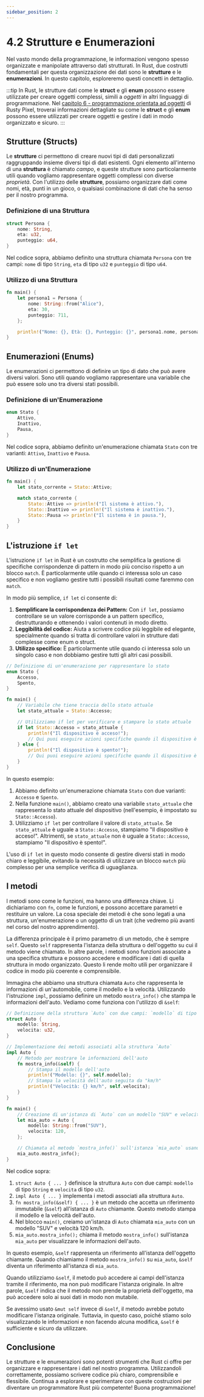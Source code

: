 ```yaml
---
sidebar_position: 2
---
```

# 4.2 Strutture e Enumerazioni
Nel vasto mondo della programmazione, le informazioni vengono spesso organizzate e manipolate attraverso dati strutturati. In Rust, due costrutti fondamentali per questa organizzazione dei dati sono le **strutture** e le **enumerazioni**. In questo capitolo, esploreremo questi concetti in dettaglio.

:::tip
In Rust, le strutture dati come le **struct** e gli **enum** possono essere utilizzate per creare oggetti complessi, simili a *oggetti* in altri linguaggi di programmazione. Nel [capitolo 6 - programmazione orientata ad oggetti](../category/capitolo-6---programmazione-orientata-agli-oggetti) di Rusty Pixel, troverai informazioni dettagliate su come le **struct** e gli **enum** possono essere utilizzati per creare oggetti e gestire i dati in modo organizzato e sicuro.
:::

## Strutture (Structs)
Le **strutture** ci permettono di creare nuovi tipi di dati personalizzati raggruppando insieme diversi tipi di dati esistenti. Ogni elemento all'interno di una **struttura** è chiamato *campo*, e queste strutture sono particolarmente utili quando vogliamo rappresentare oggetti complessi con diverse *proprietà*. Con l'utilizzo delle **strutture**, possiamo organizzare dati come nomi, età, punti in un gioco, o qualsiasi combinazione di dati che ha senso per il nostro programma.

### Definizione di una Struttura
```rust
struct Persona {
    nome: String,
    eta: u32,
    punteggio: u64,
}
```
Nel codice sopra, abbiamo definito una struttura chiamata `Persona` con tre campi: `nome` di tipo `String`, `eta` di tipo `u32` e `punteggio` di tipo `u64`.

### Utilizzo di una Struttura
```rust
fn main() {
    let persona1 = Persona {
        nome: String::from("Alice"),
        eta: 30,
        punteggio: 711,
    };

    println!("Nome: {}, Età: {}, Punteggio: {}", persona1.nome, persona1.eta, persona1.punteggio);
}
```

## Enumerazioni (Enums)
Le enumerazioni ci permettono di definire un tipo di dato che può avere diversi valori. Sono utili quando vogliamo rappresentare una variabile che può essere solo uno tra diversi stati possibili.

### Definizione di un'Enumerazione
```rust
enum Stato {
    Attivo,
    Inattivo,
    Pausa,
}
```
Nel codice sopra, abbiamo definito un'enumerazione chiamata `Stato` con tre varianti: `Attivo`, `Inattivo` e `Pausa`.

### Utilizzo di un'Enumerazione
```rust
fn main() {
    let stato_corrente = Stato::Attivo;

    match stato_corrente {
        Stato::Attivo => println!("Il sistema è attivo."),
        Stato::Inattivo => println!("Il sistema è inattivo."),
        Stato::Pausa => println!("Il sistema è in pausa."),
    }
}
```

## L'istruzione `if let`
L'istruzione `if let` in Rust è un costrutto che semplifica la gestione di specifiche corrispondenze di pattern in modo più conciso rispetto a un blocco `match`. È particolarmente utile quando ci interessa solo un caso specifico e non vogliamo gestire tutti i possibili risultati come faremmo con `match`.

In modo più semplice, `if let` ci consente di:
1. **Semplificare la corrispondenza dei Pattern:** Con `if let`, possiamo controllare se un valore corrisponde a un pattern specifico, destrutturando e ottenendo i valori contenuti in modo diretto.
2. **Leggibilità del codice:** Aiuta a scrivere codice più leggibile ed elegante, specialmente quando si tratta di controllare valori in strutture dati complesse come enum o struct.
3. **Utilizzo specifico:** È particolarmente utile quando ci interessa solo un singolo caso e non dobbiamo gestire tutti gli altri casi possibili.

```rust
// Definizione di un'enumerazione per rappresentare lo stato
enum Stato {
    Accesso,
    Spento,
}

fn main() {
    // Variabile che tiene traccia dello stato attuale
    let stato_attuale = Stato::Accesso;

    // Utilizziamo if let per verificare e stampare lo stato attuale
    if let Stato::Accesso = stato_attuale {
        println!("Il dispositivo è acceso!");
        // Qui puoi eseguire azioni specifiche quando il dispositivo è acceso
    } else {
        println!("Il dispositivo è spento!");
        // Qui puoi eseguire azioni specifiche quando il dispositivo è spento
    }
}
```
In questo esempio:

1. Abbiamo definito un'enumerazione chiamata `Stato` con due varianti: `Accesso` e `Spento`.
2. Nella funzione `main()`, abbiamo creato una variabile `stato_attuale` che rappresenta lo stato attuale del dispositivo (nell'esempio, è impostato su `Stato::Accesso`).
3. Utilizziamo `if let` per controllare il valore di `stato_attuale`. Se `stato_attuale` è uguale a `Stato::Accesso`, stampiamo "Il dispositivo è acceso!". Altrimenti, se `stato_attuale` non è uguale a `Stato::Accesso`, stampiamo "Il dispositivo è spento!".

L'uso di `if let` in questo modo consente di gestire diversi stati in modo chiaro e leggibile, evitando la necessità di utilizzare un blocco `match` più complesso per una semplice verifica di uguaglianza.

## I metodi
I metodi sono come le funzioni, ma hanno una differenza chiave. Li dichiariamo con `fn`, come le funzioni, e possono accettare parametri e restituire un valore. La cosa speciale dei metodi è che sono legati a una struttura, un'enumerazione o un oggetto di un trait (che vedremo più avanti nel corso del nostro apprendimento). 

La differenza principale è il primo parametro di un metodo, che è sempre `self`. Questo `self` rappresenta l'istanza della struttura o dell'oggetto su cui il metodo viene chiamato. In altre parole, i metodi sono funzioni associate a una specifica struttura e possono accedere e modificare i dati di quella struttura in modo organizzato. Questo li rende molto utili per organizzare il codice in modo più coerente e comprensibile.

Immagina che abbiamo una struttura chiamata `Auto` che rappresenta le informazioni di un'automobile, come il modello e la velocità. Utilizzando l'istruzione `impl`, possiamo definire un metodo `mostra_info()` che stampa le informazioni dell'auto. Vediamo come funziona con l'utilizzo di `&self`:

```rust
// Definizione della struttura `Auto` con due campi: `modello` di tipo String e `velocita` di tipo u32
struct Auto {
    modello: String,
    velocita: u32,
}

// Implementazione dei metodi associati alla struttura `Auto`
impl Auto {
    // Metodo per mostrare le informazioni dell'auto
    fn mostra_info(&self) {
        // Stampa il modello dell'auto
        println!("Modello: {}", self.modello);
        // Stampa la velocità dell'auto seguita da "km/h"
        println!("Velocità: {} km/h", self.velocita);
    }
}

fn main() {
    // Creazione di un'istanza di `Auto` con un modello "SUV" e velocità 120 km/h
    let mia_auto = Auto {
        modello: String::from("SUV"),
        velocita: 120,
    };

    // Chiamata al metodo `mostra_info()` sull'istanza `mia_auto` usando `&self`
    mia_auto.mostra_info();
}
```

Nel codice sopra:

1. `struct Auto { ... }` definisce la struttura `Auto` con due campi: `modello` di tipo `String` e `velocita` di tipo `u32`.
2. `impl Auto { ... }` implementa i metodi associati alla struttura `Auto`.
3. `fn mostra_info(&self) { ... }` è un metodo che accetta un riferimento immutabile (`&self`) all'istanza di `Auto` chiamante. Questo metodo stampa il modello e la velocità dell'auto.
4. Nel blocco `main()`, creiamo un'istanza di `Auto` chiamata `mia_auto` con un modello "SUV" e velocità 120 km/h.
5. `mia_auto.mostra_info();` chiama il metodo `mostra_info()` sull'istanza `mia_auto` per visualizzare le informazioni dell'auto.

In questo esempio, `&self` rappresenta un riferimento all'istanza dell'oggetto chiamante. Quando chiamiamo il metodo `mostra_info()` su `mia_auto`, `&self` diventa un riferimento all'istanza di `mia_auto`.

Quando utilizziamo `&self`, il metodo può accedere ai campi dell'istanza tramite il riferimento, ma non può modificare l'istanza originale. In altre parole, `&self` indica che il metodo non prende la proprietà dell'oggetto, ma può accedere solo ai suoi dati in modo non mutabile.

Se avessimo usato `&mut self` invece di `&self`, il metodo avrebbe potuto modificare l'istanza originale. Tuttavia, in questo caso, poiché stiamo solo visualizzando le informazioni e non facendo alcuna modifica, `&self` è sufficiente e sicuro da utilizzare.

## Conclusione
Le strutture e le enumerazioni sono potenti strumenti che Rust ci offre per organizzare e rappresentare i dati nel nostro programma. Utilizzandoli correttamente, possiamo scrivere codice più chiaro, comprensibile e flessibile. Continua a esplorare e sperimentare con queste costruzioni per diventare un programmatore Rust più competente! Buona programmazione!